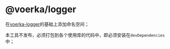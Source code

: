 # @voerka/logger

在[voerka-logger](http://192.168.38.165:4873/-/web/detail/voerka-logger)的基础上添加命名空间；

本工具不发布，必须打包到各个使用库的代码中，即必须安装在`devDependencies`中；

